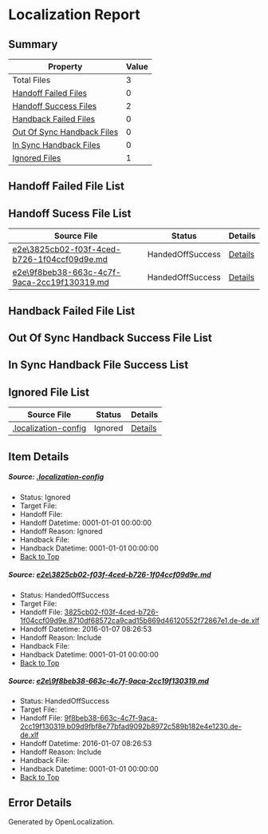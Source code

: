 # <a name='report-top'></a> Localization Report

## Summary
 Property | Value 
 -------- | ----- 
 Total Files | 3
[ Handoff Failed Files ](#handoff-failed-list)| 0
[ Handoff Success Files ](#handoff-success-list)| 2
[ Handback Failed Files ](#handback-failed-list)| 0
[ Out Of Sync Handback Files ](#outofsync-handback-success-list)| 0
[ In Sync Handback Files ](#insync-handback-success-list)| 0
[ Ignored Files ](#ignored-list)| 1

## <a name='handoff-failed-list'></a> Handoff Failed File List

## <a name='handoff-success-list'></a> Handoff Sucess File List
 Source File | Status | Details 
 ----------- | ------ | ------- 
 [e2e\3825cb02-f03f-4ced-b726-1f04ccf09d9e.md](https://github.com/OpenLocalizationTest/oltest/blob/5ed31b2a5af8aa2c0b95ab3ac30ba1207e05c977/e2e/3825cb02-f03f-4ced-b726-1f04ccf09d9e.md) | HandedOffSuccess | [Details](#3ed369287d97ef660efdd9aa259559a210147ffa1)
 [e2e\9f8beb38-663c-4c7f-9aca-2cc19f130319.md](https://github.com/OpenLocalizationTest/oltest/blob/5ed31b2a5af8aa2c0b95ab3ac30ba1207e05c977/e2e/9f8beb38-663c-4c7f-9aca-2cc19f130319.md) | HandedOffSuccess | [Details](#e816f318dabe6e37a6232816a67dd71af3105fb62)

## <a name='handback-failed-list'></a> Handback Failed File List

## <a name='outofsync-handback-success-list'></a> Out Of Sync Handback Success File List

## <a name='insync-handback-success-list'></a> In Sync Handback File Success List

## <a name='ignored-list'></a> Ignored File List
 Source File | Status | Details 
 ----------- | ------ | ------- 
 [.localization-config](https://github.com/OpenLocalizationTest/oltest/blob/5ed31b2a5af8aa2c0b95ab3ac30ba1207e05c977/.localization-config) | Ignored | [Details](#e4725be8631cbe979bbe0fa8b97cd75f1fd41d4d0)

## Item Details
##### <a name='e4725be8631cbe979bbe0fa8b97cd75f1fd41d4d0'></a> Source: [.localization-config](https://github.com/OpenLocalizationTest/oltest/blob/5ed31b2a5af8aa2c0b95ab3ac30ba1207e05c977/.localization-config)
* Status: Ignored
* Target File: 
* Handoff File: 
* Handoff Datetime: 0001-01-01 00:00:00
* Handoff Reason: Ignored
* Handback File: 
* Handback Datetime: 0001-01-01 00:00:00
* [Back to Top](#report-top)

##### <a name='3ed369287d97ef660efdd9aa259559a210147ffa1'></a> Source: [e2e\3825cb02-f03f-4ced-b726-1f04ccf09d9e.md](https://github.com/OpenLocalizationTest/oltest/blob/5ed31b2a5af8aa2c0b95ab3ac30ba1207e05c977/e2e/3825cb02-f03f-4ced-b726-1f04ccf09d9e.md)
* Status: HandedOffSuccess
* Target File: 
* Handoff File: [3825cb02-f03f-4ced-b726-1f04ccf09d9e.8710df68572ca9cad15b869d46120552f72867e1.de-de.xlf](https://github.com/OpenLocalizationTestOrg/olhandoff/blob/fabd19ce25887726c45b6b43c80f1c09c4240b67/ol-handoff/OpenLocalizationTestOrg/oltest.de-de/yufeih/3825cb02-f03f-4ced-b726-1f04ccf09d9e.8710df68572ca9cad15b869d46120552f72867e1.de-de.xlf)
* Handoff Datetime: 2016-01-07 08:26:53
* Handoff Reason: Include
* Handback File: 
* Handback Datetime: 0001-01-01 00:00:00
* [Back to Top](#report-top)

##### <a name='e816f318dabe6e37a6232816a67dd71af3105fb62'></a> Source: [e2e\9f8beb38-663c-4c7f-9aca-2cc19f130319.md](https://github.com/OpenLocalizationTest/oltest/blob/5ed31b2a5af8aa2c0b95ab3ac30ba1207e05c977/e2e/9f8beb38-663c-4c7f-9aca-2cc19f130319.md)
* Status: HandedOffSuccess
* Target File: 
* Handoff File: [9f8beb38-663c-4c7f-9aca-2cc19f130319.b09d9fbf8e77bfad9092b8972c589b182e4e1230.de-de.xlf](https://github.com/OpenLocalizationTestOrg/olhandoff/blob/fabd19ce25887726c45b6b43c80f1c09c4240b67/ol-handoff/OpenLocalizationTestOrg/oltest.de-de/yufeih/9f8beb38-663c-4c7f-9aca-2cc19f130319.b09d9fbf8e77bfad9092b8972c589b182e4e1230.de-de.xlf)
* Handoff Datetime: 2016-01-07 08:26:53
* Handoff Reason: Include
* Handback File: 
* Handback Datetime: 0001-01-01 00:00:00
* [Back to Top](#report-top)


## Error Details

Generated by OpenLocalization.
